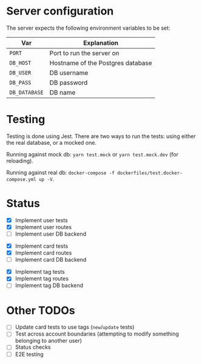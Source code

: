 # Server configuration

The server expects the following environment variables to be set:

| Var           | Explanation                       |
| ------------- | --------------------------------- |
| `PORT`        | Port to run the server on         |
| `DB_HOST`     | Hostname of the Postgres database |
| `DB_USER`     | DB username                       |
| `DB_PASS`     | DB password                       |
| `DB_DATABASE` | DB name                           |

# Testing

Testing is done using Jest. There are two ways to run the tests: using either the real database, or a mocked one.

Running against mock db: `yarn test.mock` or `yarn test.mock.dev` (for reloading).

Running against real db: `docker-compose -f dockerfiles/test.docker-compose.yml up -V`.

# Status

- [x] Implement user tests
- [x] Implement user routes
- [ ] Implement user DB backend

<!-- -->

- [x] Implement card tests
- [x] Implement card routes
- [ ] Implement card DB backend

<!-- -->

- [x] Implement tag tests
- [x] Implement tag routes
- [ ] Implement tag DB backend

# Other TODOs

- [ ] Update card tests to use tags (`new`/`update` tests)
- [ ] Test across account boundaries (attempting to modify something belonging to another user)
- [ ] Status checks
- [ ] E2E testing
